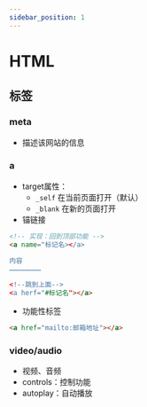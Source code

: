 ```yaml
---
sidebar_position: 1
---
```


# HTML

## 标签

### meta

* 描述该网站的信息

### a

* target属性：
    * `_self` 在当前页面打开（默认）
    * `_blank` 在新的页面打开
* 锚链接

```html
<!-- 实现：回到顶部功能 -->
<a name="标记名></a>

内容
……………………

<!--跳到上面-->
<a herf="#标记名"></a>
```
* 功能性标签

```html
<a href="mailto:邮箱地址"></a>
```

### video/audio

* 视频、音频
* controls：控制功能
* autoplay：自动播放
